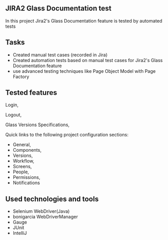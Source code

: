 ## JIRA2 Glass Documentation test

In this project Jira2's Glass Documentation feature is tested by automated tests

## Tasks

- Created manual test cases (recorded in Jira)
- Created automation tests based on manual test cases for Jira2's Glass Documentation feature
- use advanced testing techniques like Page Object Model with Page Factory

## Tested features

Login,

Logout,

Glass Versions Specifications,

Quick links to the following project configuration sections:
- General, 
- Components, 
- Versions, 
- Workflow, 
- Screens, 
- People, 
- Permissions, 
- Notifications

## Used technologies and tools

- Selenium WebDriver(Java)
- bonigarcia WebDriverManager
- Gauge
- JUnit
- IntelliJ

 

